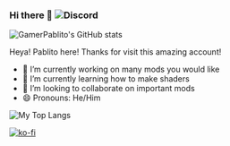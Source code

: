 ### Hi there 👋 ![Discord](https://img.shields.io/badge/Discord-GamerPablito%233132-yellowgreen?logo=discord&style=flat-square&color=5865F2)

![GamerPablito's GitHub stats](https://github-readme-stats.vercel.app/api?username=GamerPablito&show_icons=true)

Heya! Pablito here! Thanks for visit this amazing account!

- 🔭 I’m currently working on many mods you would like
- 🌱 I’m currently learning how to make shaders
- 👯 I’m looking to collaborate on important mods
- 😄 Pronouns: He/Him

![My Top Langs](https://github-readme-stats.vercel.app/api/top-langs/?username=GamerPablito)

[![ko-fi](https://ko-fi.com/img/githubbutton_sm.svg)](https://ko-fi.com/J3J0BB99B)
